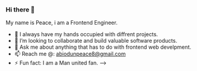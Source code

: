 ### Hi there 👋
My name is Peace, i am a Frontend Engineer.


- 🌱 I always have my hands occupied with diffrent projects.
- 👯 I’m looking to collaborate and build valuable software products.
- 💬 Ask me about anything that has to do with frontend web develpment.
- 📫 Reach me @: abiodunpeace8@gmail.com
- ⚡ Fun fact: I am a Man united fan.
-->
